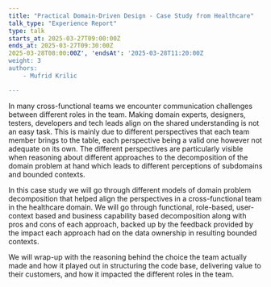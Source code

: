 ```yaml
---
title: "Practical Domain-Driven Design - Case Study from Healthcare"
talk_type: "Experience Report"
type: talk
starts_at: 2025-03-27T09:00:00Z
ends_at: 2025-03-27T09:30:00Z
2025-03-28T08:00:00Z', 'endsAt': '2025-03-28T11:20:00Z
weight: 3
authors:
    - Mufrid Krilic

---
```

In many cross-functional teams we encounter communication challenges between different roles in the team. Making domain experts, designers, testers, developers and tech leads align on the shared understanding is not an easy task. This is mainly due to different perspectives that each team member brings to the table, each perspective being a valid one however not adequate on its own. The different perspectives are particularly visible when reasoning about different approaches to the decomposition of the domain problem at hand which leads to different perceptions of subdomains and bounded contexts.

In this case study we will go through different models of domain problem decomposition that helped align the perspectives in a cross-functional team in the healthcare domain. We will go through functional, role-based, user-context based and business capability based decomposition along with pros and cons of each approach, backed up by the feedback provided by the impact each approach had on the data ownership in resulting bounded contexts.

We will wrap-up with the reasoning behind the choice the team actually made and how it played out in structuring the code base, delivering value to their customers, and how it impacted the different roles in the team.

